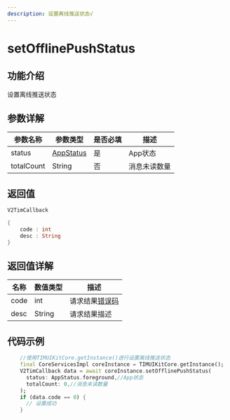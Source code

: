 ```yaml
---
description: 设置离线推送状态√
---
```


# setOfflinePushStatus

## 功能介绍

设置离线推送状态

## 参数详解

| 参数名称    | 参数类型   | 是否必填 | 描述                                                                                   |
| ------- | ------ | ---- | ------------------------------------------------------------------------------------ |
| status  | [AppStatus](AppStatus.md) | 是    | App状态                                                                           |
| totalCount | String | 否    | 消息未读数量 |

## 返回值

```dart
V2TimCallback

{
    code : int
    desc : String
}
```

## 返回值详解

| 名称   | 数值类型   | 描述                                                             |
| ---- | ------ | -------------------------------------------------------------- |
| code | int    | 请求结果[错误码](https://cloud.tencent.com/document/product/269/1671) |
| desc | String | 请求结果描述                                                         |

## 代码示例  &#x20;

```dart
    //使用TIMUIKitCore.getInstance()进行设置离线推送状态
    final CoreServicesImpl coreInstance = TIMUIKitCore.getInstance();
    V2TimCallback data = await coreInstance.setOfflinePushStatus(
      status: AppStatus.foreground,//App状态
      totalCount: 0,//消息未读数量
    );
    if (data.code == 0) {
      // 设置成功
    }
```
